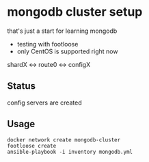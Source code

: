 # mongodb cluster setup

that's just a start for learning mongodb

* testing with footloose
* only CentOS is supported right now

shardX <-> route0 <-> configX

## Status

config servers are created

## Usage

    docker network create mongodb-cluster
    footloose create
    ansible-playbook -i inventory mongodb.yml
